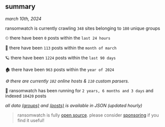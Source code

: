 
## summary
_march 10th, 2024_

ransomwatch is currently crawling `348` sites belonging to `180` unique groups

⏲ there have been `0` posts within the `last 24 hours`

🦈 there have been `113` posts within the `month of march`

🪐 there have been `1224` posts within the `last 90 days`

🏚 there have been `963` posts within the `year of 2024`

_⚙️ there are currently `102` online hosts & `110` custom parsers._

🦕 ransomwatch has been running for `2 years, 6 months and 3 days` and indexed `10420` posts

_all data  [(groups)](http://ransomwhat.telemetry.ltd/groups) and [(posts)](http://ransomwhat.telemetry.ltd/posts) is available in JSON (updated hourly)_

> ransomwatch is fully [open source](https://github.com/joshhighet/ransomwatch#ransomwatch--). please consider [sponsoring](https://github.com/sponsors/joshhighet) if you find it useful!
